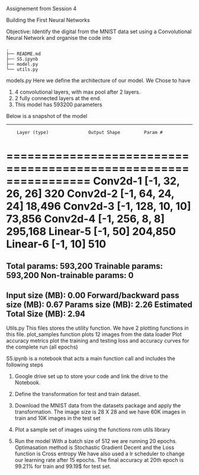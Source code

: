 Assignement from Session 4

Building the First Neural Networks

Objective: Identify the digital from the MNIST data set using a Convolutional Neural Network and organise the code into 
```
.
├── README.md
├── S5.ipynb
├── model.py
└── utils.py
```


models.py
Here we define the architecture of our model. 
We Chose to have 
1. 4 convolutional layers, with max pool after 2 layers.
2. 2 fully connected layers at the end.
3. This model has 593200 parameters

Below is a snapshot of the model

----------------------------------------------------------------
        Layer (type)               Output Shape         Param #
================================================================
            Conv2d-1           [-1, 32, 26, 26]             320
            Conv2d-2           [-1, 64, 24, 24]          18,496
            Conv2d-3          [-1, 128, 10, 10]          73,856
            Conv2d-4            [-1, 256, 8, 8]         295,168
            Linear-5                   [-1, 50]         204,850
            Linear-6                   [-1, 10]             510
================================================================
Total params: 593,200
Trainable params: 593,200
Non-trainable params: 0
----------------------------------------------------------------
Input size (MB): 0.00
Forward/backward pass size (MB): 0.67
Params size (MB): 2.26
Estimated Total Size (MB): 2.94
----------------------------------------------------------------


Utils.py
This files stores the utility function. We have 2 plotting functions in this file.
plot_samples function plots 12 images from the data loader
Plot accuracy metrics plot the training and testing loss and accuracy curves for the complete run (all epochs)


S5.ipynb is a notebook that acts a main function call and includes the following steps

1. Google drive set up to store your code and link the drive to the Notebook.
2. Define the transformation for test and train dataset. 
3. Download the MNIST data from the datasets package and apply the transformation.
 The image size is 28 X 28 and we have 60K images in train and 10K images in the test set

4. Plot a sample set of images using the functions rom utils library
5. Run the model
With a batch size of 512 we are running 20 epochs.
Optimasation method is Stochastic Gradient Decent and the Loss function is Cross entropy
We have also used a lr scheduler to change our learning rate after 15 epochs.
The final accuracy at 20th epoch is 99.21% for train and 99.19$ for test set.




